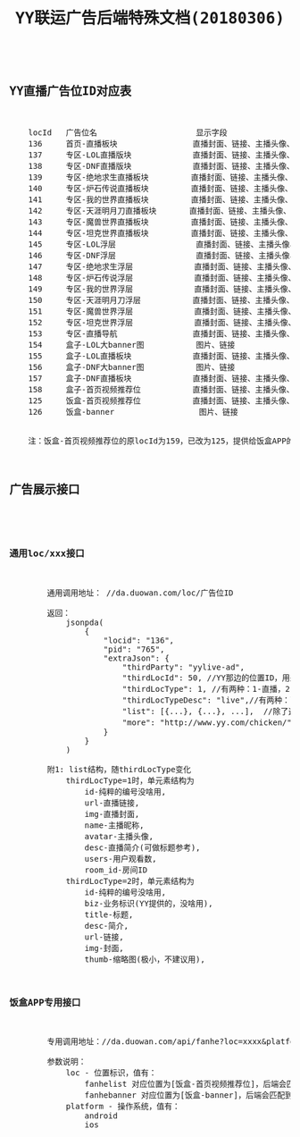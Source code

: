 <pre>

<h1><center>YY联运广告后端特殊文档(20180306)</center></h1>


<h2>YY直播广告位ID对应表</h2>

    locId   广告位名                     显示字段
    136     首页-直播板块	               直播封面、链接、主播头像、直播标题、主播昵称、观看用户数
    137     专区-LOL直播版块	           直播封面、链接、主播头像、直播标题、主播昵称、观看用户数
    138     专区-DNF直播版块	           直播封面、链接、主播头像、直播标题、主播昵称、观看用户数
    139     专区-绝地求生直播板块	        直播封面、链接、主播头像、直播标题、主播昵称、观看用户数
    140     专区-炉石传说直播板块	        直播封面、链接、主播头像、直播标题、主播昵称、观看用户数
    141     专区-我的世界直播板块	        直播封面、链接、主播头像、直播标题、主播昵称、观看用户数
    142     专区-天涯明月刀直播板块	   直播封面、链接、主播头像、直播标题、主播昵称、观看用户数
    143     专区-魔兽世界直播板块	        直播封面、链接、主播头像、直播标题、主播昵称、观看用户数
    144     专区-坦克世界直播板块	        直播封面、链接、主播头像、直播标题、主播昵称、观看用户数
    145     专区-LOL浮层	             直播封面、链接、主播头像、直播标题、主播昵称、观看用户数
    146     专区-DNF浮层	             直播封面、链接、主播头像、直播标题、主播昵称、观看用户数
    147     专区-绝地求生浮层	          直播封面、链接、主播头像、直播标题、主播昵称、观看用户数
    148     专区-炉石传说浮层	          直播封面、链接、主播头像、直播标题、主播昵称、观看用户数
    149     专区-我的世界浮层	          直播封面、链接、主播头像、直播标题、主播昵称、观看用户数
    150     专区-天涯明月刀浮层	         直播封面、链接、主播头像、直播标题、主播昵称、观看用户数
    151     专区-魔兽世界浮层	          直播封面、链接、主播头像、直播标题、主播昵称、观看用户数
    152     专区-坦克世界浮层	          直播封面、链接、主播头像、直播标题、主播昵称、观看用户数
    153     专区-直播导航	               直播封面、链接、主播头像、直播标题、主播昵称、观看用户数
    154     盒子-LOL大banner图	         图片、链接
    155     盒子-LOL直播板块	           直播封面、链接、主播头像、直播标题、主播昵称、观看用户数
    156     盒子-DNF大banner图	         图片、链接
    157     盒子-DNF直播板块	           直播封面、链接、主播头像、直播标题、主播昵称、观看用户数
    158     盒子-首页视频推荐位	         直播封面、链接、主播头像、直播标题、主播昵称、观看用户数
    125     饭盒-首页视频推荐位	         直播封面、链接、主播头像、直播标题、主播昵称、观看用户数
    126     饭盒-banner	               图片、链接


    注：饭盒-首页视频推荐位的原locId为159，已改为125，提供给饭盒APP的接口为


<h2>广告展示接口</h2>

    <h3>通用loc/xxx接口</h3>

        通用调用地址： //da.duowan.com/loc/广告位ID
    
        返回：
            jsonpda(
                {
                    "locid": "136",
                    "pid": "765",
                    "extraJson": {
                        "thirdParty": "yylive-ad",
                        "thirdLocId": 50, //YY那边的位置ID，用来看的，对前端没用
                        "thirdLocType": 1, //有两种：1-直播，2-banner
                        "thirdLocTypeDesc": "live",//有两种：live，banner
                        "list": [{...}, {...}, ...],  //除了这里的list以外，所有结构不变。list结构，详见下文
                        "more": "http://www.yy.com/chicken/" //更多的链接，默认为空串
                    }
                }
            )

        附1: list结构，随thirdLocType变化
            thirdLocType=1时，单元素结构为
                id-纯粹的编号没啥用, 
                url-直播链接, 
                img-直播封面, 
                name-主播昵称, 
                avatar-主播头像, 
                desc-直播简介(可做标题参考), 
                users-用户观看数, 
                room_id-房间ID
            thirdLocType=2时，单元素结构为
                id-纯粹的编号没啥用, 
                biz-业务标识(YY提供的，没啥用), 
                title-标题, 
                desc-简介, 
                url-链接, 
                img-封面, 
                thumb-缩略图(极小，不建议用),

    <h3>饭盒APP专用接口</h3>

        专用调用地址：//da.duowan.com/api/fanhe?loc=xxxx&platform=xxx

        参数说明：
            loc - 位置标识，值有：
                fanhelist 对应位置为[饭盒-首页视频推荐位]，后端会匹配到位置ID[125]
                fanhebanner 对应位置为[饭盒-banner]，后端会匹配到位置ID[126]
            platform - 操作系统，值有：
                android
                ios

</pre>
